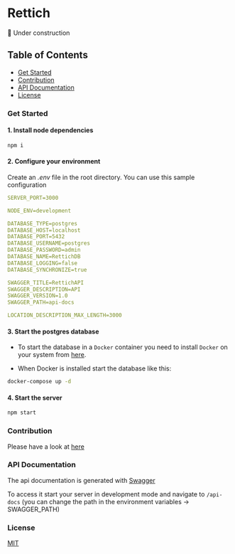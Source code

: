 # Rettich

:wrench: Under construction

## Table of Contents

- [Get Started](#get-started)
- [Contribution](#contribution)
- [API Documentation](#api-documentation)
- [License](#license)

<a name="get-started"></a>

### Get Started

#### 1. Install node dependencies

```sh
npm i
```

#### 2. Configure your environment

Create an *.env* file in the root directory. You can use this sample configuration

```yml
SERVER_PORT=3000

NODE_ENV=development

DATABASE_TYPE=postgres
DATABASE_HOST=localhost
DATABASE_PORT=5432
DATABASE_USERNAME=postgres
DATABASE_PASSWORD=admin
DATABASE_NAME=RettichDB
DATABASE_LOGGING=false
DATABASE_SYNCHRONIZE=true

SWAGGER_TITLE=RettichAPI
SWAGGER_DESCRIPTION=API
SWAGGER_VERSION=1.0
SWAGGER_PATH=api-docs

LOCATION_DESCRIPTION_MAX_LENGTH=3000
```

#### 3. Start the postgres database

- To start the database in a `Docker` container you need to install `Docker` on your system from [here](https://www.docker.com/products/docker-desktop).

- When Docker is installed start the database like this:

```sh
docker-compose up -d
```

#### 4. Start the server

```sh
npm start
```

<a name="contribution"></a>

### Contribution

Please have a look at [here](https://github.com/rettich-team/server/blob/master/CONTRIBUTING.md)

<a name="api-documentation"></a>

### API Documentation

The api documentation is generated with [Swagger](https://docs.nestjs.com/recipes/swagger)

To access it start your server in development mode and navigate to `/api-docs` (you can change the path in the environment variables -> SWAGGER_PATH)

<a name="license"></a>

### License

[MIT](https://github.com/rettich-team/server/blob/master/LICENSE)

